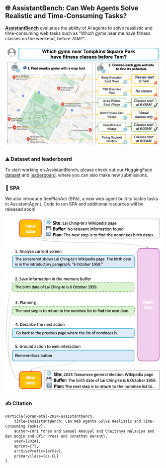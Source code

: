 ## 🌐 AssistantBench: Can Web Agents Solve Realistic and Time-Consuming Tasks?

[**AssistantBench**](https://oriyor.github.io/AssistantBench) evaluates the ability of AI agents to solve reaslistic and time-consuming web tasks such as “Which gyms near me have fitness classes on the weekend, before 7AM?".

![Alt text](images/overview.png?raw=true "AssistantBench example")

### ⛰️ Dataset and leaderboard
To start working on AssistantBench, please check out our HuggingFace [dataset](https://huggingface.co/spaces/AssistantBench/AssistantBench) and [leaderboard](https://huggingface.co/spaces/AssistantBench/leaderboard), where you can also make new submissions.

### 🤖 SPA
We also introduce SeePlanAct (SPA), a new web agent built to tackle tasks in AssistantAgent. Code to run SPA and additional resources will be released soon!

![Alt text](images/spa.png?raw=true "SPA")

### ✍ Citation
```
@article{yoran-etal-2024-assistantbench,
    title={AssistantBench: Can Web Agents Solve Realistic and Time-Consuming Tasks?},
    author={Ori Yoran and Samuel Amouyal and Chaitanya Malaviya and Ben Bogin and Ofir Press and Jonathan Berant},
    year={2024},
    eprint={?},
    archivePrefix={arXiv},
    primaryClass={cs.CL}
}
```
